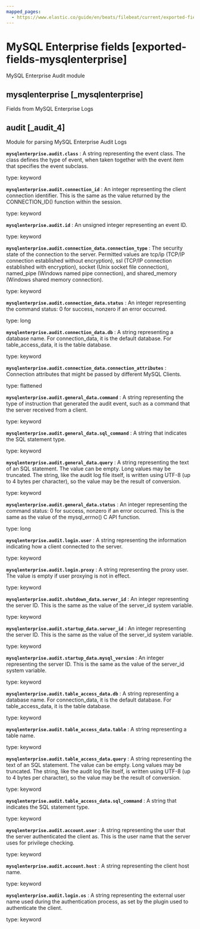 ```yaml
---
mapped_pages:
  - https://www.elastic.co/guide/en/beats/filebeat/current/exported-fields-mysqlenterprise.html
---
```


# MySQL Enterprise fields [exported-fields-mysqlenterprise]

MySQL Enterprise Audit module


## mysqlenterprise [_mysqlenterprise]

Fields from MySQL Enterprise Logs


## audit [_audit_4]

Module for parsing MySQL Enterprise Audit Logs

**`mysqlenterprise.audit.class`**
:   A string representing the event class. The class defines the type of event, when taken together with the event item that specifies the event subclass.

type: keyword


**`mysqlenterprise.audit.connection_id`**
:   An integer representing the client connection identifier. This is the same as the value returned by the CONNECTION_ID() function within the session.

type: keyword


**`mysqlenterprise.audit.id`**
:   An unsigned integer representing an event ID.

type: keyword


**`mysqlenterprise.audit.connection_data.connection_type`**
:   The security state of the connection to the server. Permitted values are tcp/ip (TCP/IP connection established without encryption), ssl (TCP/IP connection established with encryption), socket (Unix socket file connection), named_pipe (Windows named pipe connection), and shared_memory (Windows shared memory connection).

type: keyword


**`mysqlenterprise.audit.connection_data.status`**
:   An integer representing the command status: 0 for success, nonzero if an error occurred.

type: long


**`mysqlenterprise.audit.connection_data.db`**
:   A string representing a database name. For connection_data, it is the default database. For table_access_data, it is the table database.

type: keyword


**`mysqlenterprise.audit.connection_data.connection_attributes`**
:   Connection attributes that might be passed by different MySQL Clients.

type: flattened


**`mysqlenterprise.audit.general_data.command`**
:   A string representing the type of instruction that generated the audit event, such as a command that the server received from a client.

type: keyword


**`mysqlenterprise.audit.general_data.sql_command`**
:   A string that indicates the SQL statement type.

type: keyword


**`mysqlenterprise.audit.general_data.query`**
:   A string representing the text of an SQL statement. The value can be empty. Long values may be truncated. The string, like the audit log file itself, is written using UTF-8 (up to 4 bytes per character), so the value may be the result of conversion.

type: keyword


**`mysqlenterprise.audit.general_data.status`**
:   An integer representing the command status: 0 for success, nonzero if an error occurred. This is the same as the value of the mysql_errno() C API function.

type: long


**`mysqlenterprise.audit.login.user`**
:   A string representing the information indicating how a client connected to the server.

type: keyword


**`mysqlenterprise.audit.login.proxy`**
:   A string representing the proxy user. The value is empty if user proxying is not in effect.

type: keyword


**`mysqlenterprise.audit.shutdown_data.server_id`**
:   An integer representing the server ID. This is the same as the value of the server_id system variable.

type: keyword


**`mysqlenterprise.audit.startup_data.server_id`**
:   An integer representing the server ID. This is the same as the value of the server_id system variable.

type: keyword


**`mysqlenterprise.audit.startup_data.mysql_version`**
:   An integer representing the server ID. This is the same as the value of the server_id system variable.

type: keyword


**`mysqlenterprise.audit.table_access_data.db`**
:   A string representing a database name. For connection_data, it is the default database. For table_access_data, it is the table database.

type: keyword


**`mysqlenterprise.audit.table_access_data.table`**
:   A string representing a table name.

type: keyword


**`mysqlenterprise.audit.table_access_data.query`**
:   A string representing the text of an SQL statement. The value can be empty. Long values may be truncated. The string, like the audit log file itself, is written using UTF-8 (up to 4 bytes per character), so the value may be the result of conversion.

type: keyword


**`mysqlenterprise.audit.table_access_data.sql_command`**
:   A string that indicates the SQL statement type.

type: keyword


**`mysqlenterprise.audit.account.user`**
:   A string representing the user that the server authenticated the client as. This is the user name that the server uses for privilege checking.

type: keyword


**`mysqlenterprise.audit.account.host`**
:   A string representing the client host name.

type: keyword


**`mysqlenterprise.audit.login.os`**
:   A string representing the external user name used during the authentication process, as set by the plugin used to authenticate the client.

type: keyword


